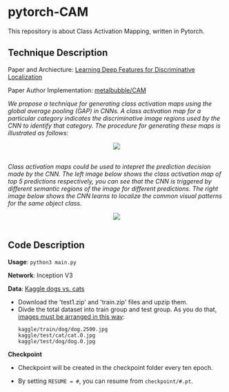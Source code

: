 # pytorch-CAM
This repository is about Class Activation Mapping, written in Pytorch.

## Technique Description
Paper and Archiecture: [Learning Deep Features for Discriminative Localization][1]

Paper Author Implementation: [metalbubble/CAM][2]

*We propose a technique for generating class activation maps using the global average pooling (GAP) in CNNs. A class activation map for a particular category indicates the discriminative image regions used by the CNN to identify that category. The procedure for generating these maps is illustrated as follows:*

<div align="center">
  <img src="http://cnnlocalization.csail.mit.edu/framework.jpg"><br><br>
</div>

*Class activation maps could be used to intepret the prediction decision made by the CNN. The left image below shows the class activation map of top 5 predictions respectively, you can see that the CNN is triggered by different semantic regions of the image for different predictions. The right image below shows the CNN learns to localize the common visual patterns for the same object class.*

<div align="center">
  <img src="http://cnnlocalization.csail.mit.edu/example.jpg"><br><br>
</div>


## Code Description
**Usage**: `python3 main.py`

**Network**: Inception V3

**Data**: [Kaggle dogs vs. cats][3]
- Download the 'test1.zip' and 'train.zip' files and upzip them.
- Divde the total dataset into train group and test group. As you do that, [images must be arranged in this way][4]:
  ```kaggle/train/cat/cat.2500.jpg
  kaggle/train/dog/dog.2500.jpg
  kaggle/test/cat/cat.0.jpg
  kaggle/test/dog/dog.0.jpg
  ```
  
**Checkpoint**
- Checkpoint will be created in the checkpoint folder every ten epoch.
- By setting `RESUME = #`, you can resume from `checkpoint/#.pt`.

  [1]: https://arxiv.org/abs/1512.04150
  [2]: https://github.com/metalbubble/CAM
  [3]: https://www.kaggle.com/c/dogs-vs-cats/data
  [4]: http://pytorch.org/docs/master/torchvision/datasets.html#imagefolder
